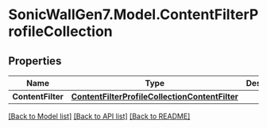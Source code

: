 # SonicWallGen7.Model.ContentFilterProfileCollection

## Properties

Name | Type | Description | Notes
------------ | ------------- | ------------- | -------------
**ContentFilter** | [**ContentFilterProfileCollectionContentFilter**](ContentFilterProfileCollectionContentFilter.md) |  | [optional] 

[[Back to Model list]](../README.md#documentation-for-models) [[Back to API list]](../README.md#documentation-for-api-endpoints) [[Back to README]](../README.md)

